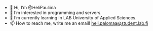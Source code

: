 - 👋 Hi, I’m @HeliPauliina
- 👀 I’m interested in programming and servers.
- 🌱 I’m currently learning in LAB University of Applied Sciences. 
- 📫 How to reach me, write me an email!  heli.palomaa@student.lab.fi

<!---
HeliPauliina/HeliPauliina is a ✨ special ✨ repository because its `README.md` (this file) appears on your GitHub profile.
You can click the Preview link to take a look at your changes.
--->

